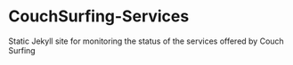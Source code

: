 CouchSurfing-Services
=====================

Static Jekyll site for monitoring the status of the services offered by Couch Surfing
